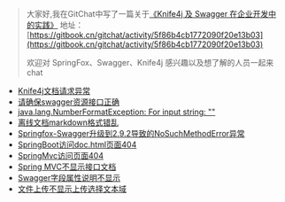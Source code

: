 >大家好,我在GitChat中写了一篇关于[《Knife4j 及 Swagger 在企业开发中的实践》](https://gitbook.cn/gitchat/activity/5f86b4cb1772090f20e13b03)
>地址：[https://gitbook.cn/gitchat/activity/5f86b4cb1772090f20e13b03](https://gitbook.cn/gitchat/activity/5f86b4cb1772090f20e13b03)
>
>欢迎对 SpringFox、Swagger、Knife4j 感兴趣以及想了解的人员一起来chat 
>


- [Knife4j文档请求异常](knife4j-exception.md)  
- [请确保swagger资源接口正确](swaggerResourceInvalid.md)
- [java.lang.NumberFormatException: For input string: ""](format-exception.md)
- [离线文档markdown格式错乱](md-format-error.md)
- [Springfox-Swagger升级到2.9.2导致的NoSuchMethodError异常](sp-nmerror.md)
- [SpringBoot访问doc.html页面404](springboot-404.md)
- [SpringMvc访问页面404](springmvc-404.md)
- [Spring MVC不显示接口文档](springmvc-notshow.md)
- [Swagger字段属性说明不显示](swagger-des-not-found.md)
- [文件上传不显示上传选择文本域](upload-error.md)
 
 
 